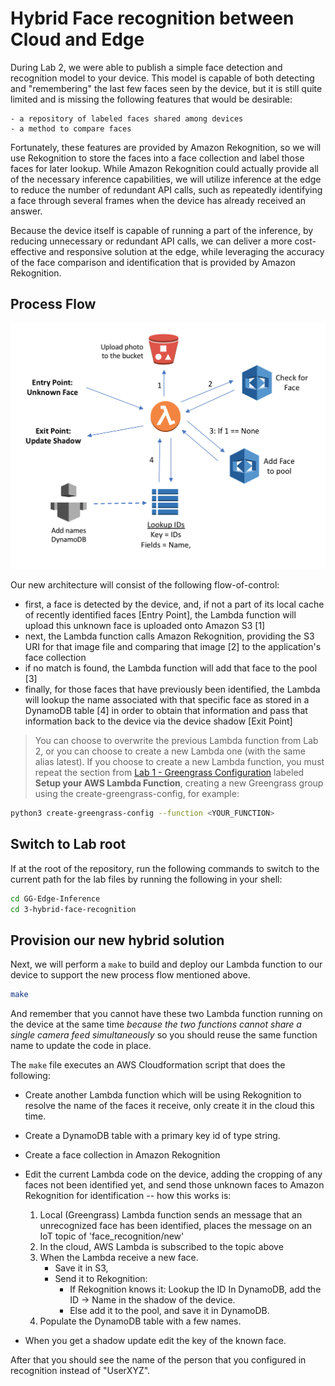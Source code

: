 # Hybrid Face recognition between Cloud and Edge

During Lab 2, we were able to publish a simple face detection and recognition model to your  device. This model is capable of both detecting and "remembering" the last few faces seen by the device, but it is still quite limited and is missing the following features that would be desirable:

    - a repository of labeled faces shared among devices
    - a method to compare faces
    
Fortunately, these features are provided by Amazon Rekognition, so we will use Rekognition to store the faces into a face collection and label those faces for later lookup. While Amazon Rekognition could actually provide all of the necessary inference capabilities, we will utilize inference at the edge to reduce the number of redundant API calls, such as repeatedly identifying a face through several frames when the device has already received an answer.

Because the device itself is capable of running a part of the inference, by reducing unnecessary or redundant API calls, we can deliver a more cost-effective and responsive solution at the edge, while leveraging the accuracy of the face comparison and identification that is provided by Amazon Rekognition.

## Process Flow

![Architecture](./images/architecture.png)

Our new architecture will consist of the following flow-of-control:

- first, a face is detected by the device, and, if not a part of its local cache of recently identified faces [Entry Point], the Lambda function will upload this unknown face is uploaded onto Amazon S3 [1]
- next, the Lambda function calls Amazon  Rekognition, providing the S3 URI for that image file and comparing that image [2] to the application's face collection
- if no match is found, the Lambda function will add that face to the pool [3]
- finally, for those faces that have previously been identified, the Lambda will lookup the name associated with that specific face as stored in a DynamoDB table [4] in order to obtain that information and pass that information back to the device via the device shadow [Exit Point]

> You can choose to overwrite the previous Lambda function from Lab 2, or you can choose to create a new Lambda one (with the same alias latest). If you choose to create a new Lambda function, you must repeat the section from [Lab 1 - Greengrass Configuration](https://github.com/zukoo/GG-Edge-Inference/tree/master/1-greengrass-configuration) labeled **Setup your AWS Lambda Function**, creating a new Greengrass group using the create-greengrass-config, for example:

```bash
python3 create-greengrass-config --function <YOUR_FUNCTION>
```

## Switch to Lab root

If at the root of the repository, run the following commands to switch to the current path for the lab files by running the following in your shell:

```bash
cd GG-Edge-Inference
cd 3-hybrid-face-recognition
```

## Provision our new hybrid solution

Next, we will perform a `make` to build and deploy our Lambda function to our device to support the new process flow mentioned above.

```bash
make
```

And remember that you cannot have these two Lambda function running on the device at the same time *because the two functions cannot share a single camera feed simultaneously* so you should reuse the same function name to update the code in place.

The `make` file executes an AWS Cloudformation script that does the following:

- Create another Lambda function which will be using Rekognition to resolve the name of the faces it receive, only create it in the cloud this time.
- Create a DynamoDB table with a primary key id of type string.
- Create a face collection in Amazon Rekognition
- Edit the current Lambda code on the device, adding the cropping of any faces not been identified yet, and send those unknown faces to Amazon Rekognition for identification -- how this works is:
    1. Local (Greengrass) Lambda function sends an message that an unrecognized face has been identified, places the message on an IoT topic of 'face_recognition/new'
    2. In the cloud, AWS Lambda is subscribed to the topic above
    3. When the Lambda receive a new face.
        - Save it in S3,
        - Send it to Rekognition:
            - If Rekognition knows it: Lookup the ID In DynamoDB, add the ID -> Name in the shadow of the device.
            - Else add it to the pool, and save it in DynamoDB.
    4. Populate the DynamoDB table with a few names.

- When you get a shadow update edit the key of the known face.

After that you should see the name of the person that you configured in recognition instead of "UserXYZ".
